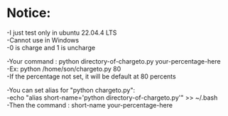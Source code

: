 #   Notice:
 -I just test only in ubuntu 22.04.4 LTS<br>
 -Cannot use in Windows <br>
 -0 is charge and 1 is uncharge <br>

 -Your command : python directory-of-chargeto.py your-percentage-here <br>
 -Ex: python /home/son/chargeto.py 80<br>
 -If the percentage not set, it will be default at 80 percents<br>

 -You can set alias for "python chargeto.py": <br>
 -echo "alias short-name='python directory-of-chargeto.py'" >> ~/.bash <br>
 -Then the command : short-name your-percentage-here <br>

